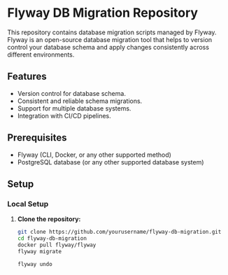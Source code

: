 
# Flyway DB Migration Repository

This repository contains database migration scripts managed by Flyway. Flyway is an open-source database migration tool that helps to version control your database schema and apply changes consistently across different environments.

## Features

- Version control for database schema.
- Consistent and reliable schema migrations.
- Support for multiple database systems.
- Integration with CI/CD pipelines.

## Prerequisites

- Flyway (CLI, Docker, or any other supported method)
- PostgreSQL database (or any other supported database system)

## Setup

### Local Setup

1. **Clone the repository:**

   ```sh
   git clone https://github.com/yourusername/flyway-db-migration.git
   cd flyway-db-migration
   docker pull flyway/flyway
   flyway migrate
   
   flyway undo

